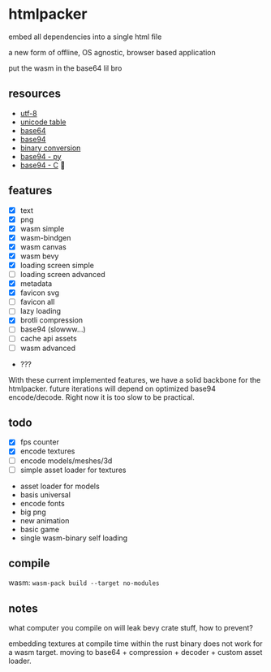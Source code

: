 # htmlpacker
embed all dependencies into a single html file

a new form of offline, OS agnostic, browser based application

put the wasm in the base64 lil bro

## resources
- [utf-8](https://en.wikipedia.org/wiki/UTF-8)
- [unicode table](https://www.utf8-chartable.de/)
- [base64](https://en.wikipedia.org/wiki/Base64)
- [base94](https://vorakl.com/articles/base94/)
- [binary conversion](https://vorakl.com/articles/stream-encoding/)
- [base94 - py](https://github.com/vorakl/base94)
- [base94 - C](https://gist.github.com/iso2022jp/4054241) 👀


## features
- [x] text
- [x] png
- [x] wasm simple
- [x] wasm-bindgen
- [x] wasm canvas
- [x] wasm bevy
- [x] loading screen simple
- [ ] loading screen advanced
- [x] metadata
- [x] favicon svg
- [ ] favicon all
- [ ] lazy loading
- [x] brotli compression
- [ ] base94 (slowww...)
- [ ] cache api assets
- [ ] wasm advanced
- ???

With these current implemented features, we have a solid backbone for the htmlpacker. future iterations will depend on optimized base94 encode/decode. Right now it is too slow to be practical.

## todo
- [x] fps counter
- [x] encode textures
- [ ] encode models/meshes/3d
- [ ] simple asset loader for textures
- asset loader for models
- basis universal 
- encode fonts
- big png
- new animation
- basic game
- single wasm-binary self loading

## compile
wasm: `wasm-pack build --target no-modules`

## notes
what computer you compile on will leak bevy crate stuff, how to prevent?

embedding textures at compile time within the rust binary does not work for a wasm target. moving to base64 + compression + decoder + custom asset loader.


